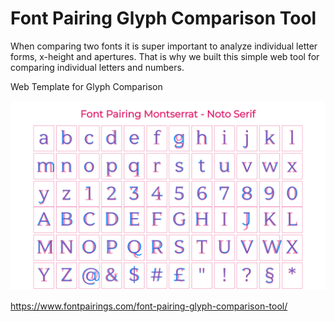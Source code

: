 # Font Pairing Glyph Comparison Tool

When comparing two fonts it is super important to analyze individual letter forms, x-height and apertures. That is why we built this simple web tool for comparing individual letters and numbers.

Web Template for Glyph Comparison

<img src="font-paring-web-tool-index-html.png"/>

https://www.fontpairings.com/font-pairing-glyph-comparison-tool/
